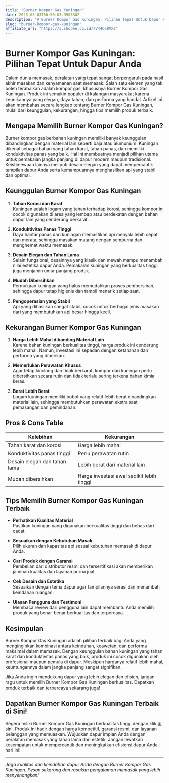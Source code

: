 ```yaml
---
title: "Burner Kompor Gas Kuningan"
date: 2025-08-03T06:50:03.990380Z
description: "# Burner Kompor Gas Kuningan: Pilihan Tepat Untuk Dapur Anda..."
slug: "burner-kompor-gas-kuningan"
affiliate_url: "https://s.shopee.co.id/7V44C68VX2"
---
```

# Burner Kompor Gas Kuningan: Pilihan Tepat Untuk Dapur Anda

Dalam dunia memasak, peralatan yang tepat sangat berpengaruh pada hasil akhir masakan dan kenyamanan saat memasak. Salah satu elemen yang tak boleh terabaikan adalah kompor gas, khususnya Burner Kompor Gas Kuningan. Produk ini semakin populer di kalangan masyarakat karena keunikannya yang elegan, daya tahan, dan performa yang handal. Artikel ini akan membahas secara lengkap tentang Burner Kompor Gas Kuningan, mulai dari keunggulan, kekurangan, hingga tips memilih produk terbaik.

## Mengapa Memilih Burner Kompor Gas Kuningan?

Burner kompor gas berbahan kuningan memiliki banyak keunggulan dibandingkan dengan material lain seperti baja atau alumunium. Kuningan dikenal sebagai bahan yang tahan karat, tahan panas, dan memiliki konduktivitas panas yang baik. Hal ini membuatnya menjadi pilihan utama untuk pemakaian jangka panjang di dapur modern maupun tradisional. Keistimewaan lainnya meliputi desain elegan yang dapat mempercantik tampilan dapur Anda serta kemampuannya menghasilkan api yang stabil dan optimal.

## Keunggulan Burner Kompor Gas Kuningan

1. **Tahan Korosi dan Karat**  
Kuningan adalah logam yang tahan terhadap korosi, sehingga kompor ini cocok digunakan di area yang lembap atau berdekatan dengan bahan dapur lain yang cenderung berkarat.

2. **Konduktivitas Panas Tinggi**  
Daya hantar panas dari kuningan memastikan api menyala lebih cepat dan merata, sehingga masakan matang dengan sempurna dan menghemat waktu memasak.

3. **Desain Elegan dan Tahan Lama**  
Selain fungsional, desainnya yang klasik dan mewah mampu menambah nilai estetika dapur Anda. Pemakaian kuningan yang berkualitas tinggi juga menjamin umur panjang produk.

4. **Mudah Dibersihkan**  
Permukaan kuningan yang halus memudahkan proses pembersihan, sehingga dapur tetap higienis dan tampil menarik setiap saat.

5. **Pengoperasian yang Stabil**  
Api yang dihasilkan sangat stabil, cocok untuk berbagai jenis masakan dari yang membutuhkan api besar hingga kecil.

## Kekurangan Burner Kompor Gas Kuningan

1. **Harga Lebih Mahal dibanding Material Lain**  
Karena bahan kuningan berkualitas tinggi, harga produk ini cenderung lebih mahal. Namun, investasi ini sepadan dengan ketahanan dan performa yang diberikan.

2. **Memerlukan Perawatan Khusus**  
Agar tetap kinclong dan tidak berkarat, kompor dari kuningan perlu dibersihkan secara rutin dan tidak terlalu sering terkena bahan kimia keras.

3. **Berat Lebih Berat**  
Logam kuningan memiliki bobot yang relatif lebih berat dibandingkan material lain, sehingga membutuhkan perawatan ekstra saat pemasangan dan pemindahan.

## Pros & Cons Table

| Kelebihan                                   | Kekurangan                                   |
|----------------------------------------------|----------------------------------------------|
| Tahan karat dan korosi                      | Harga lebih mahal                          |
| Konduktivitas panas tinggi                   | Perlu perawatan rutin                     |
| Desain elegan dan tahan lama                | Lebih berat dari material lain            |
| Mudah dibersihkan                          | Harga investasi awal sedikit lebih tinggi |

## Tips Memilih Burner Kompor Gas Kuningan Terbaik

- **Perhatikan Kualitas Material**  
Pastikan kuningan yang digunakan berkualitas tinggi dan bebas dari cacat.

- **Sesuaikan dengan Kebutuhan Masak**  
Pilih ukuran dan kapasitas api sesuai kebutuhan memasak di dapur Anda.

- **Cari Produk dengan Garansi**  
Pembelian dari distributor resmi dan tersertifikasi akan memberikan jaminan kualitas dan layanan purna jual.

- **Cek Desain dan Estetika**  
Sesuaikan dengan tema dapur agar tampilannya serasi dan menambah keindahan ruangan.

- **Ulasan Pengguna dan Testimoni**  
Membaca review dari pengguna lain dapat membantu Anda memilih produk yang benar-benar berkualitas dan terpercaya.

## Kesimpulan

Burner Kompor Gas Kuningan adalah pilihan terbaik bagi Anda yang menginginkan kombinasi antara keindahan, keawetan, dan performa maksimal dalam memasak. Dengan keunggulan bahan kuningan yang tahan karat dan konduktivitas panas yang baik, produk ini cocok digunakan oleh profesional maupun pemula di dapur. Meskipun harganya relatif lebih mahal, keuntungannya dalam jangka panjang sangat signifikan.

Jika Anda ingin mendukung dapur yang lebih elegan dan efisien, jangan ragu untuk memilih Burner Kompor Gas Kuningan berkualitas. Dapatkan produk terbaik dan terpercaya sekarang juga!

## Dapatkan Burner Kompor Gas Kuningan Terbaik di Sini!

Segera miliki Burner Kompor Gas Kuningan berkualitas tinggi dengan klik [di sini](https://s.shopee.co.id/7V44C68VX2). Produk ini hadir dengan harga kompetitif, garansi resmi, dan layanan pelanggan yang memuaskan. Wujudkan dapur impian Anda dengan peralatan memasak yang tahan lama dan estetik. Jangan lewatkan kesempatan untuk mempercantik dan meningkatkan efisiensi dapur Anda hari ini!

---

*Jaga kualitas dan keindahan dapur Anda dengan Burner Kompor Gas Kuningan. Pesan sekarang dan rasakan pengalaman memasak yang lebih menyenangkan!*
